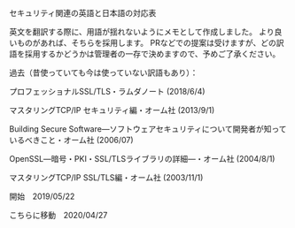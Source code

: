 セキュリティ関連の英語と日本語の対応表

英文を翻訳する際に、用語が揺れないようにメモとして作成しました。 より良いものがあれば、そちらを採用します。 
PRなどでの提案は受けますが、どの訳語を採用するかどうかは管理者の一存で決めますので、予めご了承ください。

過去（昔使っていても今は使っていない訳語もあり）：

プロフェッショナルSSL/TLS・ラムダノート (2018/6/4)

マスタリングTCP/IP セキュリティ編・オーム社 (2013/9/1)

Building Secure Software―ソフトウェアセキュリティについて開発者が知っているべきこと・オーム社 (2006/07)

OpenSSL―暗号・PKI・SSL/TLSライブラリの詳細―・オーム社 (2004/8/1)

マスタリングTCP/IP SSL/TLS編・オーム社 (2003/11/1)

開始　2019/05/22

こちらに移動　2020/04/27
